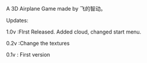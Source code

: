 A 3D Airplane Game made by 飞的智动。

Updates:

1.0v :Flrst Released. Added cloud, changed start menu.

0.2v :Change the textures

0.1v : First version
